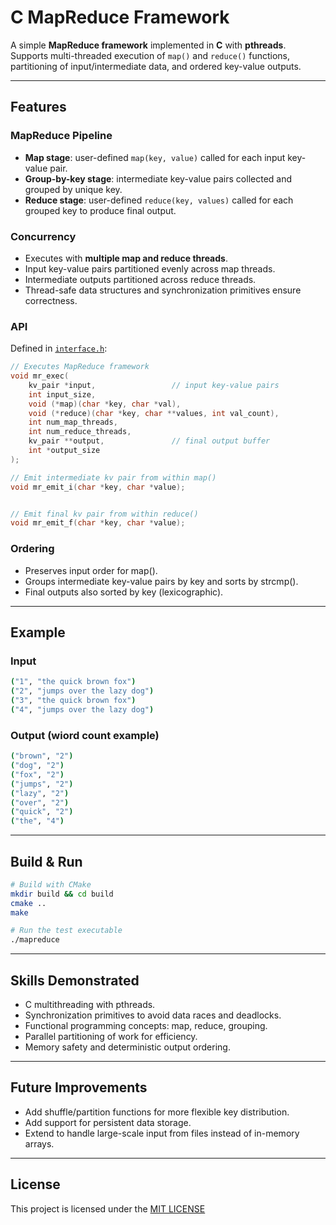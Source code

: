# C MapReduce Framework

A simple **MapReduce framework** implemented in **C** with **pthreads**.  
Supports multi-threaded execution of `map()` and `reduce()` functions, partitioning of input/intermediate data, and ordered key-value outputs.  

---

## Features

### MapReduce Pipeline
- **Map stage**: user-defined `map(key, value)` called for each input key-value pair.  
- **Group-by-key stage**: intermediate key-value pairs collected and grouped by unique key.  
- **Reduce stage**: user-defined `reduce(key, values)` called for each grouped key to produce final output.  

### Concurrency
- Executes with **multiple map and reduce threads**.  
- Input key-value pairs partitioned evenly across map threads.  
- Intermediate outputs partitioned across reduce threads.  
- Thread-safe data structures and synchronization primitives ensure correctness.  

### API
Defined in [`interface.h`](include/interface.h):
```c
// Executes MapReduce framework
void mr_exec(
    kv_pair *input,                 // input key-value pairs
    int input_size,
    void (*map)(char *key, char *val),
    void (*reduce)(char *key, char **values, int val_count),
    int num_map_threads,
    int num_reduce_threads,
    kv_pair **output,               // final output buffer
    int *output_size
);

// Emit intermediate kv pair from within map()
void mr_emit_i(char *key, char *value);


// Emit final kv pair from within reduce()
void mr_emit_f(char *key, char *value);
```

### Ordering
- Preserves input order for map().
- Groups intermediate key-value pairs by key and sorts by strcmp().
- Final outputs also sorted by key (lexicographic).

--- 

## Example
### Input
```bash
("1", "the quick brown fox")
("2", "jumps over the lazy dog")
("3", "the quick brown fox")
("4", "jumps over the lazy dog")
```

### Output (wiord count example)
```bash
("brown", "2")
("dog", "2")
("fox", "2")
("jumps", "2")
("lazy", "2")
("over", "2")
("quick", "2")
("the", "4")
```

--- 

## Build & Run
```bash
# Build with CMake
mkdir build && cd build
cmake ..
make

# Run the test executable
./mapreduce
```

--- 

## Skills Demonstrated
- C multithreading with pthreads.
- Synchronization primitives to avoid data races and deadlocks.
- Functional programming concepts: map, reduce, grouping.
- Parallel partitioning of work for efficiency.
- Memory safety and deterministic output ordering.

--- 

## Future Improvements
- Add shuffle/partition functions for more flexible key distribution.
- Add support for persistent data storage.
- Extend to handle large-scale input from files instead of in-memory arrays.

--- 

## License
This project is licensed under the [MIT LICENSE](LICENSE)
